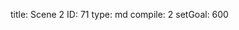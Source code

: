 title:          Scene 2
ID:             71
type:           md
compile:        2
setGoal:        600



